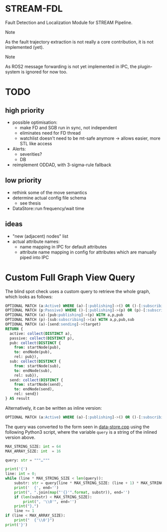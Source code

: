 # STREAM-FDL
Fault Detection and Localization Module for STREAM Pipeline.

> [!NOTE]
> As the fault trajectory extraction is not really a core contribution, it is not implemented (yet).

> [!NOTE]
> As ROS2 message forwarding is not yet implemented in IPC, the plugin-system is ignored for now too.

# TODO

## high priority
- possible optimisation:
  - make FD and SGB run in sync, not independent
  - eliminates need for FD thread
  - watchlist doesn't need to be mt-safe anymore -> allows easier, more STL like access
- Alerts:
  - severities?
  - DB
- reimplement ODDAD, with 3-sigma-rule fallback

## low priority
- rethink some of the move semantics
- determine actual config file schema
  - see thesis
- DataStore::run frequency/wait time

## ideas
- "new (adjacent) nodes" list
- actual attribute names:
  - name mapping in IPC for default attributes
  - attribute name mapping in config for attributes which are manually piped into IPC

# Custom Full Graph View Query
The blind spot check uses a custom query to retrieve the whole graph, which looks as follows:

```sql
OPTIONAL MATCH (a:Active) WHERE (a)-[:publishing]->() OR ()-[:subscribing]->(a) OR (a)-[:sending]->() OR ()-[:sending]->(a) OR (a)-[:timer]->() WITH a
OPTIONAL MATCH (p:Passive) WHERE ()-[:publishing]->(p) OR (p)-[:subscribing]->() WITH a,p
OPTIONAL MATCH (a)-[pub:publishing]->(p) WITH a,p,pub
OPTIONAL MATCH (p)-[sub:subscribing]->(a) WITH a,p,pub,sub
OPTIONAL MATCH (a)-[send:sending]->(target)
RETURN {
  active: collect(DISTINCT a),
  passive: collect(DISTINCT p),
  pub: collect(DISTINCT {
    from: startNode(pub),
    to: endNode(pub),
    rel: pub}),
  sub: collect(DISTINCT {
    from: startNode(sub),
    to: endNode(sub),
    rel: sub}),
  send: collect(DISTINCT {
    from: startNode(send),
    to: endNode(send),
    rel: send})
} AS result
```

Alternatively, it can be written as inline version:

```sql
OPTIONAL MATCH (a:Active) WHERE (a)-[:publishing]->() OR ()-[:subscribing]->(a) OR (a)-[:sending]->() OR ()-[:sending]->(a) OR (a)-[:timer]->() WITH a OPTIONAL MATCH (p:Passive) WHERE ()-[:publishing]->(p) OR (p)-[:subscribing]->() WITH a,p OPTIONAL MATCH (a)-[pub:publishing]->(p) WITH a,p,pub OPTIONAL MATCH (p)-[sub:subscribing]->(a) WITH a,p,pub,sub OPTIONAL MATCH (a)-[send:sending]->(target) RETURN { active: collect(DISTINCT a), passive: collect(DISTINCT p), pub: collect(DISTINCT { from: startNode(pub), to: endNode(pub), rel: pub}), sub: collect(DISTINCT { from: startNode(sub), to: endNode(sub), rel: sub}), send: collect(DISTINCT { from: startNode(send), to: endNode(send), rel: send}) } AS result
```

The query was converted to the form seen in [data-store.cpp](src/dynamic-subgraph/data-store.cpp) using the following Python3 script, where the variable `query` is a string of the inlined version above.

```python
MAX_STRING_SIZE: int = 64
MAX_ARRAY_SIZE: int  = 16

query: str = """…"""

print('{')
line: int = 0;
while (line * MAX_STRING_SIZE < len(query)):
    substr: str = query[line * MAX_STRING_SIZE: (line + 1) * MAX_STRING_SIZE]
    print('  {', end='')
    print(", ".join(map("'{}'".format, substr)), end='')
    if (len(substr) < MAX_STRING_SIZE):
        print(", '\\0'", end='')
    print("},")
    line += 1
if (line < MAX_ARRAY_SIZE):
    print("  {'\\0'}")
print('}')
```